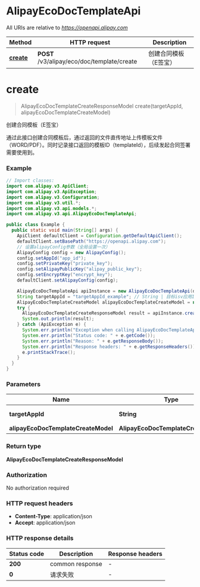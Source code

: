 # AlipayEcoDocTemplateApi

All URIs are relative to *https://openapi.alipay.com*

| Method | HTTP request | Description |
|------------- | ------------- | -------------|
| [**create**](AlipayEcoDocTemplateApi.md#create) | **POST** /v3/alipay/eco/doc/template/create | 创建合同模板（E签宝） |


<a name="create"></a>
# **create**
> AlipayEcoDocTemplateCreateResponseModel create(targetAppId, alipayEcoDocTemplateCreateModel)

创建合同模板（E签宝）

通过此接口创建合同模板后，通过返回的文件直传地址上传模板文件（WORD/PDF）。同时记录接口返回的模板ID（templateId），后续发起合同签署需要使用到。

### Example
```java
// Import classes:
import com.alipay.v3.ApiClient;
import com.alipay.v3.ApiException;
import com.alipay.v3.Configuration;
import com.alipay.v3.util.*;
import com.alipay.v3.api.models.*;
import com.alipay.v3.api.AlipayEcoDocTemplateApi;

public class Example {
  public static void main(String[] args) {
    ApiClient defaultClient = Configuration.getDefaultApiClient();
    defaultClient.setBasePath("https://openapi.alipay.com");
    // 设置alipayConfig参数（全局设置一次）
    AlipayConfig config = new AlipayConfig();
    config.setAppId("app_id");
    config.setPrivateKey("private_key");
    config.setAlipayPublicKey("alipay_public_key");
    config.setEncryptKey("encrypt_key");
    defaultClient.setAlipayConfig(config);

    AlipayEcoDocTemplateApi apiInstance = new AlipayEcoDocTemplateApi(defaultClient);
    String targetAppId = "targetAppId_example"; // String | 目标isv应用ID
    AlipayEcoDocTemplateCreateModel alipayEcoDocTemplateCreateModel = new AlipayEcoDocTemplateCreateModel(); // AlipayEcoDocTemplateCreateModel | 
    try {
      AlipayEcoDocTemplateCreateResponseModel result = apiInstance.create(targetAppId, alipayEcoDocTemplateCreateModel);
      System.out.println(result);
    } catch (ApiException e) {
      System.err.println("Exception when calling AlipayEcoDocTemplateApi#create");
      System.err.println("Status code: " + e.getCode());
      System.err.println("Reason: " + e.getResponseBody());
      System.err.println("Response headers: " + e.getResponseHeaders());
      e.printStackTrace();
    }
  }
}
```

### Parameters

| Name | Type | Description  | Notes |
|------------- | ------------- | ------------- | -------------|
| **targetAppId** | **String**| 目标isv应用ID | [optional] |
| **alipayEcoDocTemplateCreateModel** | **AlipayEcoDocTemplateCreateModel**|  | [optional] |

### Return type

**AlipayEcoDocTemplateCreateResponseModel**

### Authorization

No authorization required

### HTTP request headers

 - **Content-Type**: application/json
 - **Accept**: application/json

### HTTP response details
| Status code | Description | Response headers |
|-------------|-------------|------------------|
| **200** | common response |  -  |
| **0** | 请求失败 |  -  |

